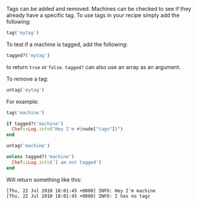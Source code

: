 Tags can be added and removed. Machines can be checked to see if they
already have a specific tag. To use tags in your recipe simply add the
following:

``` ruby
tag('mytag')
```

To test if a machine is tagged, add the following:

``` ruby
tagged?('mytag')
```

to return `true` or `false`. `tagged?` can also use an array as an
argument.

To remove a tag:

``` ruby
untag('mytag')
```

For example:

``` ruby
tag('machine')

if tagged?('machine')
  Chef::Log.info("Hey I'm #{node["tags"]}")
end

untag('machine')

unless tagged?('machine')
  Chef::Log.info('I am not tagged')
end
```

Will return something like this:

``` none
[Thu, 22 Jul 2010 18:01:45 +0000] INFO: Hey I'm machine
[Thu, 22 Jul 2010 18:01:45 +0000] INFO: I has no tagz
```